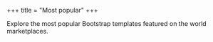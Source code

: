 +++
title = "Most popular"
+++

Explore the most popular Bootstrap templates featured on the world marketplaces.
